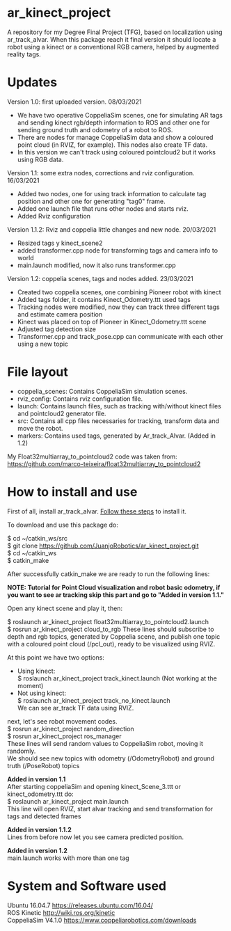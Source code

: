 # ar_kinect_project
A repository for my Degree Final Project (TFG), based on localization using ar_track_alvar. When this package reach it final version it should locate a robot using a kinect or a conventional RGB camera, helped by augmented reality tags. <br/>

# Updates
Version 1.0: first uploaded version. 08/03/2021 <br/> 
- We have two operative CoppeliaSim scenes, one for simulating AR tags and sending kinect rgb/depth information to ROS and other one for sending ground truth and odometry of a robot to ROS.<br/>
- There are nodes for manage CoppeliaSim data and show a coloured point cloud (in RVIZ, for example). This nodes also create TF data.<br/>
- In this version we can't track using coloured pointcloud2 but it works using RGB data.<br/>

Version 1.1: some extra nodes, corrections and rviz configuration. 16/03/2021 <br/>
- Added two nodes, one for using track information to calculate tag position and other one for generating "tag0" frame.<br/>
- Added one launch file that runs other nodes and starts rviz.<br/>
- Added Rviz configuration<br/>

Version 1.1.2: Rviz and coppelia little changes and new node. 20/03/2021  <br/>
- Resized tags y kinect_scene2
- added transformer.cpp node for transforming tags and camera info to world
- main.launch modified, now it also runs transformer.cpp

Version 1.2: coppelia scenes, tags and nodes added. 23/03/2021 <br/>
- Created two coppelia scenes, one combining Pioneer robot with kinect
- Added tags folder, it contains Kinect_Odometry.ttt used tags
- Tracking nodes were modified, now they can track three different tags and estimate camera position
- Kinect was placed on top of Pioneer in Kinect_Odometry.ttt scene
- Adjusted tag detection size
- Transformer.cpp and track_pose.cpp can communicate with each other using a new topic

# File layout
* coppelia_scenes: Contains CoppeliaSim simulation scenes.
* rviz_config: Contains rviz configuration file. 
* launch: Contains launch files, such as tracking with/without kinect files and pointcloud2 generator file.
* src: Contains all cpp files necessaries for tracking, transform data and move the robot.
* markers: Contains used tags, generated by Ar_track_Alvar. (Added in 1.2)

My Float32multiarray_to_pointcloud2 code was taken from: https://github.com/marco-teixeira/float32multiarray_to_pointcloud2 <br/>

# How to install and use
First of all, install ar_track_alvar. [Follow these steps](http://wiki.ros.org/ar_track_alvar) to install it.

To download and use this package do: <br/>

$ cd ~/catkin_ws/src <br/>
$ git clone https://github.com/JuanjoRobotics/ar_kinect_project.git <br/>
$ cd ~/catkin_ws <br/>
$ catkin_make <br/>

After successfully catkin_make we are ready to run the following lines: <br/>

**NOTE: Tutorial for Point Cloud visualization and robot basic odometry, if you want to see ar tracking skip this part and go to "Added in version 1.1."** <br/>

Open any kinect scene and play it, then: <br/>

$ roslaunch ar_kinect_project float32multiarray_to_pointcloud2.launch <br/>
$ rosrun ar_kinect_project cloud_to_rgb
These lines should subscribe to depth and rgb topics, generated by Coppelia scene, and publish one topic with a coloured point cloud (/pcl_out), ready to be visualized using RVIZ. <br/>

At this point we have two options: <br/>
- Using kinect:  <br/>
$ roslaunch ar_kinect_project track_kinect.launch (Not working at the moment) <br/>
- Not using kinect: <br/>
$ roslaunch ar_kinect_project track_no_kinect.launch <br/>
We can see ar_track TF data using RVIZ. <br/>

next, let's see robot movement codes. <br/>
$ rosrun ar_kinect_project random_direction <br/>
$ rosrun ar_kinect_project ros_manager <br/>
These lines will send random values to CoppeliaSim robot, moving it randomly. <br/>
We should see new topics with odometry (/OdometryRobot) and ground truth (/PoseRobot) topics <br/>

**Added in version 1.1** <br/>
After starting coppeliaSim and opening kinect_Scene_3.ttt or kinect_odometry.ttt do:<br/>
$ roslaunch ar_kinect_project main.launch <br/>
This line will open RVIZ, start alvar tracking and send transformation for tags and detected frames <br/>

**Added in version 1.1.2** <br/>
Lines from before now let you see camera predicted position. <br/>

**Added in version 1.2** <br/>
main.launch works with more than one tag <br/>

# System and Software used

Ubuntu 16.04.7 https://releases.ubuntu.com/16.04/ <br/>
ROS Kinetic http://wiki.ros.org/kinetic <br/>
CoppeliaSim V4.1.0 https://www.coppeliarobotics.com/downloads <br/>
